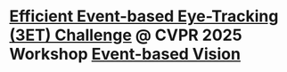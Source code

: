 # [Efficient Event-based Eye-Tracking (3ET) Challenge](https://lab-ics.github.io/3et-2025.github.io) @ CVPR 2025 Workshop [Event-based Vision](https://tub-rip.github.io/eventvision2025/)
